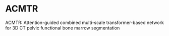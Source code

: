 # ACMTR
ACMTR: Attention-guided combined multi-scale transformer-based network for 3D CT pelvic functional bone marrow segmentation
